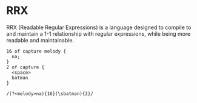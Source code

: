 # RRX

RRX (Readable Regular Expressions) is a language designed to compile to and maintain a 1-1 relationship with regular expressions, while being more readable and maintainable. 


```
16 of capture melody {
  na;
}
2 of capture {
  <space>
  batman
}
```

```
/(?<melody>na){16}(\sbatman){2}/
```